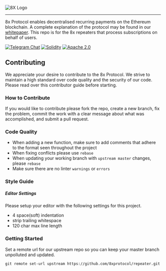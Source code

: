 ![8X Logo](https://8xprotocol.com/assets/images/full-logo.png)

---

8x Protocol enables decentralised recurring payments on the Ethereum blockchain.
A complete explanation of the protocol may be found in our [whitepaper](https://github.com/8xprotocol/whitepaper).
This repo is for the 8x repeaters that process subscriptions on behalf of users.

[![Telegram Chat](https://img.shields.io/badge/CHAT-TELEGRAM-0088cc.svg)](http://t.me/eightexprotocol_contributors)
[![Solidity](https://img.shields.io/badge/SOLIDITY-0.4.24-orange.svg)](https://solidity.readthedocs.io/en/develop/index.html)
[![Apache 2.0](https://img.shields.io/badge/LICENSE-APACHE2.0-3DA639.svg)](https://opensource.org/licenses/Apache-2.0)

## Contributing
We appreciate your desire to contribute to the 8x Protocol. We strive to maintain
a high standard over code quality and the security of our code. Please read over
this contributor guide before starting.

### How to Contribute
If you would like to contribute please fork the repo, create a new branch, fix the problem, commit the work with a clear message about what was accomplished, and submit a pull request.

### Code Quality
- When adding a new function, make sure to add comments that adhere to the format seen throughout the project
- When fixing conflicts please use `rebase`
- When updating your working branch with `upstream master` changes, please `rebase`
- Make sure there are no linter `warnings` or `errors`

### Style Guide

##### Editor Settings
Please setup your editor with the following settings for this project.

- 4 space(soft) indentation
- strip trailing whitespace
- 120 char max line length

### Getting Started
Set a remote url for our upstream repo so you can keep your master branch unpolluted and updated.

```
git remote set-url upstream https://github.com/8xprotocol/repeater.git
```
